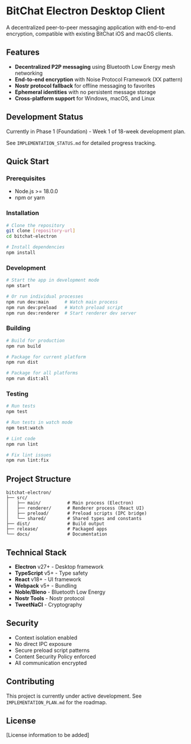 # BitChat Electron Desktop Client

A decentralized peer-to-peer messaging application with end-to-end encryption, compatible with existing BitChat iOS and macOS clients.

## Features

- **Decentralized P2P messaging** using Bluetooth Low Energy mesh networking
- **End-to-end encryption** with Noise Protocol Framework (XX pattern)
- **Nostr protocol fallback** for offline messaging to favorites
- **Ephemeral identities** with no persistent message storage
- **Cross-platform support** for Windows, macOS, and Linux

## Development Status

Currently in Phase 1 (Foundation) - Week 1 of 18-week development plan.

See `IMPLEMENTATION_STATUS.md` for detailed progress tracking.

## Quick Start

### Prerequisites

- Node.js >= 18.0.0
- npm or yarn

### Installation

```bash
# Clone the repository
git clone [repository-url]
cd bitchat-electron

# Install dependencies
npm install
```

### Development

```bash
# Start the app in development mode
npm start

# Or run individual processes
npm run dev:main      # Watch main process
npm run dev:preload   # Watch preload script
npm run dev:renderer  # Start renderer dev server
```

### Building

```bash
# Build for production
npm run build

# Package for current platform
npm run dist

# Package for all platforms
npm run dist:all
```

### Testing

```bash
# Run tests
npm test

# Run tests in watch mode
npm test:watch

# Lint code
npm run lint

# Fix lint issues
npm run lint:fix
```

## Project Structure

```
bitchat-electron/
├── src/
│   ├── main/          # Main process (Electron)
│   ├── renderer/      # Renderer process (React UI)
│   ├── preload/       # Preload scripts (IPC bridge)
│   └── shared/        # Shared types and constants
├── dist/              # Build output
├── release/           # Packaged apps
└── docs/              # Documentation
```

## Technical Stack

- **Electron** v27+ - Desktop framework
- **TypeScript** v5+ - Type safety
- **React** v18+ - UI framework
- **Webpack** v5+ - Bundling
- **Noble/Bleno** - Bluetooth Low Energy
- **Nostr Tools** - Nostr protocol
- **TweetNaCl** - Cryptography

## Security

- Context isolation enabled
- No direct IPC exposure
- Secure preload script patterns
- Content Security Policy enforced
- All communication encrypted

## Contributing

This project is currently under active development. See `IMPLEMENTATION_PLAN.md` for the roadmap.

## License

[License information to be added]